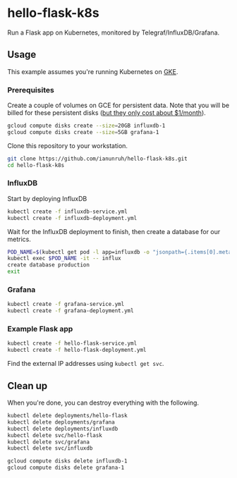 # hello-flask-k8s

Run a Flask app on Kubernetes, monitored by Telegraf/InfluxDB/Grafana.

## Usage

This example assumes you're running Kubernetes on [GKE](https://cloud.google.com/container-engine/).

### Prerequisites

Create a couple of volumes on GCE for persistent data. Note that you will be billed for these persistent disks ([but they only cost about $1/month](https://cloud.google.com/compute/pricing#persistentdisk)).

```bash
gcloud compute disks create --size=20GB influxdb-1
gcloud compute disks create --size=5GB grafana-1
```

Clone this repository to your workstation.

```bash
git clone https://github.com/ianunruh/hello-flask-k8s.git
cd hello-flask-k8s
```

### InfluxDB

Start by deploying InfluxDB

```bash
kubectl create -f influxdb-service.yml
kubectl create -f influxdb-deployment.yml
```

Wait for the InfluxDB deployment to finish, then create a database for our metrics.

```bash
POD_NAME=$(kubectl get pod -l app=influxdb -o "jsonpath={.items[0].metadata.name}")
kubectl exec $POD_NAME -it -- influx
create database production
exit
```

### Grafana

```bash
kubectl create -f grafana-service.yml
kubectl create -f grafana-deployment.yml
```

### Example Flask app

```bash
kubectl create -f hello-flask-service.yml
kubectl create -f hello-flask-deployment.yml
```

Find the external IP addresses using `kubectl get svc`.

## Clean up

When you're done, you can destroy everything with the following.

```bash
kubectl delete deployments/hello-flask
kubectl delete deployments/grafana
kubectl delete deployments/influxdb
kubectl delete svc/hello-flask
kubectl delete svc/grafana
kubectl delete svc/influxdb

gcloud compute disks delete influxdb-1
gcloud compute disks delete grafana-1
```
